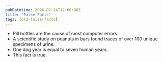 ```yaml
---
pubDatetime: 2026-02-24T12:00:00Z
title: "False Facts"
tags: [old-false-facts]
---
```


- Pill bottles are the cause of most computer errors.
- A scientific study on peanuts in bars found traces of over 100 unique specimens of urine.
- One dog year is equal to seven human years.
- This fact is true.
